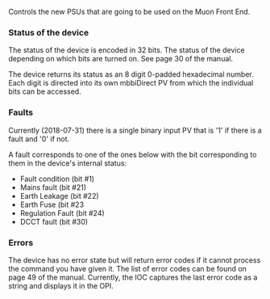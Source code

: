 Controls the new PSUs that are going to be used on the Muon Front End.

### Status of the device

The status of the device is encoded in 32 bits. The status of the device depending on which bits are turned on. See page 30 of the manual. 

The device returns its status as an 8 digit 0-padded hexadecimal number. Each digit is directed into its own mbbiDirect PV from which the individual bits can be accessed.

### Faults

Currently (2018-07-31) there is a single binary input PV that is '1' if there is a fault and '0' if not. 

A fault corresponds to one of the ones below with the bit corresponding to them in the device's internal status:
- Fault condition (bit #1)
- Mains fault (bit #21)
- Earth Leakage (bit #22)
- Earth Fuse (bit #23
- Regulation Fault (bit #24)
- DCCT fault (bit #30)

### Errors

The device has no error state but will return error codes if it cannot process the command you have given it. The list of error codes can be found on page 49 of the manual. Currently, the IOC captures the last error code as a string and displays it in the OPI.